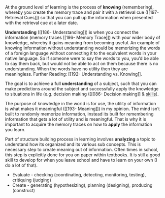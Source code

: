 At the ground level of learning is the process of **knowing** (remembering), whereby you create the memory trace and pair it with a retrieval cue ([[197- Retrieval Cues]]) so that you can pull up the information when presented with the retrieval cue at a later date.

**Understanding** ([[186- Understanding]]) is when you connect the information (memory traces [[196- Memory Trace]]) with your wider body of knowledge, whereby it gains meaning from becoming useful. An example of knowing information without understanding would be memorizing the words of a foreign language without connecting it to the equivalent words in your native language. So if someone were to say the words to you, you’d be able to say them back, but would not be able to act on them because there is no understanding. When the words have no utility then they are meaningless. Further Reading: [[192- Understanding vs. Knowing]].

The goal is to achieve a full **understanding** of a subject, such that you can make predictions around the subject and successfully apply the knowledge to situations in life (e.g. decision making ([[086- Decision making]] & [skills](https://forum.obsidian.md/t/obsidian-zettelkasten/1999/104)).

The purpose of knowledge in the world is for use, the utility of information is what makes it meaningful ([[193- Meaning]]) in my opinion. The mind isn’t built to randomly memorize information, instead its built for remembering information that gets a lot of utility and is meaningful. That is why it is important to acquire the memory traces on how to **apply** the information you learn.

Part of structure building process in learning involves **analyzing** a topic to understand how its organized and its various sub concepts. This is necessary step to create meaning out of information. Often times in school, this step is explicitly done for you on paper within textbooks. It is still a good skill to develop for when you leave school and have to learn on your own (I do a lot of that).

- Evaluate - checking (coordinating, detecting, monitoring, testing), critiquing (judging)
- Create - generating (hypothesizing), planning (designing), producing (construct)